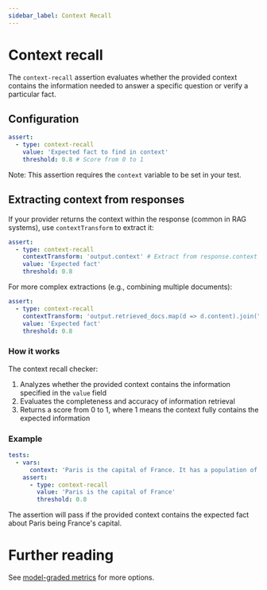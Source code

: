 ```yaml
---
sidebar_label: Context Recall
---
```


# Context recall

The `context-recall` assertion evaluates whether the provided context contains the information needed to answer a specific question or verify a particular fact.

## Configuration

```yaml
assert:
  - type: context-recall
    value: 'Expected fact to find in context'
    threshold: 0.8 # Score from 0 to 1
```

Note: This assertion requires the `context` variable to be set in your test.

## Extracting context from responses

If your provider returns the context within the response (common in RAG systems), use `contextTransform` to extract it:

```yaml
assert:
  - type: context-recall
    contextTransform: 'output.context' # Extract from response.context
    value: 'Expected fact'
    threshold: 0.8
```

For more complex extractions (e.g., combining multiple documents):

```yaml
assert:
  - type: context-recall
    contextTransform: 'output.retrieved_docs.map(d => d.content).join("\n")'
    value: 'Expected fact'
    threshold: 0.8
```

### How it works

The context recall checker:

1. Analyzes whether the provided context contains the information specified in the `value` field
2. Evaluates the completeness and accuracy of information retrieval
3. Returns a score from 0 to 1, where 1 means the context fully contains the expected information

### Example

```yaml
tests:
  - vars:
      context: 'Paris is the capital of France. It has a population of over 2 million people.'
    assert:
      - type: context-recall
        value: 'Paris is the capital of France'
        threshold: 0.8
```

The assertion will pass if the provided context contains the expected fact about Paris being France's capital.

# Further reading

See [model-graded metrics](/docs/configuration/expected-outputs/model-graded) for more options.

